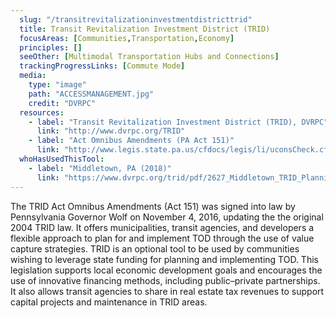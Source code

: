 ```yaml
---
  slug: "/transitrevitalizationinvestmentdistricttrid"
  title: Transit Revitalization Investment District (TRID)
  focusAreas: [Communities,Transportation,Economy]
  principles: []
  seeOther: [Multimodal Transportation Hubs and Connections]
  trackingProgressLinks: [Commute Mode]
  media: 
    type: "image"
    path: "ACCESSMANAGEMENT.jpg"
    credit: "DVRPC"
  resources: 
    - label: "Transit Revitalization Investment District (TRID), DVRPC"
      link: "http://www.dvrpc.org/TRID"
    - label: "Act Omnibus Amendments (PA Act 151)"
      link: "http://www.legis.state.pa.us/cfdocs/legis/li/uconsCheck.cfm?yr=2016&sessInd=0&act=151"  
  whoHasUsedThisTool: 
    - label: "Middletown, PA (2018)"
      link: "https://www.dvrpc.org/trid/pdf/2627_Middletown_TRID_Planning_Study_Final_Revised_9-20-18.pdf"
---
```


The TRID Act Omnibus Amendments (Act 151) was signed into law by Pennsylvania Governor Wolf on November 4, 2016, updating the the original 2004 TRID law. It offers municipalities, transit agencies, and developers a flexible approach to plan for and implement TOD through the use of value capture strategies. TRID is an optional tool to be used by communities wishing to leverage state funding for planning and implementing TOD. This legislation supports local economic development goals and encourages the use of innovative financing methods, including public–private partnerships. It also allows transit agencies to share in real estate tax revenues to support capital projects and maintenance in TRID areas.
